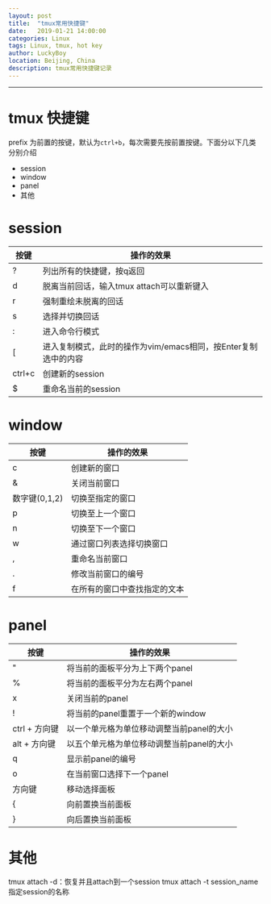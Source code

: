 ```yaml
---
layout: post
title:  "tmux常用快捷键"
date:   2019-01-21 14:00:00
categories: Linux
tags: Linux, tmux, hot key
author: LuckyBoy
location: Beijing, China
description: tmux常用快捷键记录
---
```

---

# tmux 快捷键

prefix 为前置的按键，默认为`ctrl+b`，每次需要先按前置按键。下面分以下几类分别介绍

* session
* window
* panel
* 其他

# session

| 按键   | 操作的效果                                                     |
|--------|----------------------------------------------------------------|
| ?      | 列出所有的快捷键，按q返回                                      |
| d      | 脱离当前回话，输入tmux attach可以重新键入                      |
| r      | 强制重绘未脱离的回话                                           |
| s      | 选择并切换回话                                                 |
| :      | 进入命令行模式                                                 |
| [      | 进入复制模式，此时的操作为vim/emacs相同，按Enter复制选中的内容 |
| ctrl+c | 创建新的session                                                |
| $      | 重命名当前的session                                            |

# window

| 按键          | 操作的效果                   |
|---------------|------------------------------|
| c             | 创建新的窗口                 |
| &             | 关闭当前窗口                 |
| 数字键(0,1,2) | 切换至指定的窗口             |
| p             | 切换至上一个窗口             |
| n             | 切换至下一个窗口             |
| w             | 通过窗口列表选择切换窗口     |
| ,             | 重命名当前窗口               |
| .             | 修改当前窗口的编号           |
| f             | 在所有的窗口中查找指定的文本 |

# panel

| 按键          | 操作的效果                                |
|---------------|-------------------------------------------|
| "             | 将当前的面板平分为上下两个panel           |
| %             | 将当前的面板平分为左右两个panel           |
| x             | 关闭当前的panel                           |
| !             | 将当前的panel重置于一个新的window         |
| ctrl + 方向键 | 以一个单元格为单位移动调整当前panel的大小 |
| alt + 方向键  | 以五个单元格为单位移动调整当前panel的大小 |
| q             | 显示前panel的编号                         |
| o             | 在当前窗口选择下一个panel                 |
| 方向键        | 移动选择面板                              |
| {             | 向前置换当前面板                          |
| }             | 向后置换当前面板                          |

# 其他

tmux attach -d：恢复并且attach到一个session
tmux attach -t session_name 指定session的名称